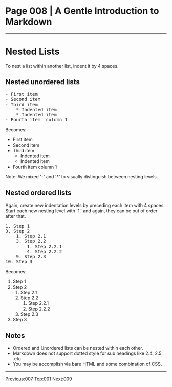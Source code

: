 # Page 008 | A Gentle Introduction to Markdown
***

# Nested Lists


To nest a list within another list, indent it by 4 spaces.

## Nested unordered lists

<pre>
- First item 
- Second item 
- Third item 
    * Indented item 
    * Indented item 
- Fourth item  column 1
</pre>

Becomes:

- First item 
- Second item 
- Third item 
    * Indented item 
    * Indented item 
- Fourth item  column 1


Note: We mixed '-' and '*' to visually distinguish between nesting levels.



## Nested ordered lists

Again, create new indentation levels by preceding each  item with 4 spaces.
Start each new nesting level with '1.' and again, they can be out of order after that.

<pre>
1. Step 1
3. Step 2
    1. Step 2.1
    3. Step 2.2
        1. Step 2.2.1
        4. Step 2.2.2
    9. Step 2.3
10. Step 3
</pre>

Becomes:




1. Step 1
3. Step 2
    1. Step 2.1
    3. Step 2.2
        1. Step 2.2.1
        4. Step 2.2.2
    9. Step 2.3
10. Step 3

## Notes

- Ordered and Unordered lists can be nested within each other.
- Markdown does not support dotted style for sub headings like 2.4, 2.5 .etc
- You may be accomplish via bare HTML and some combination of CSS.





***

[Previous:007](007-lists.md) [Top:001](001-intro_bio.md) [Next:009](009-links.md)
